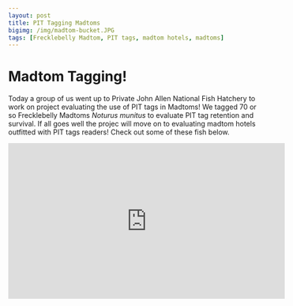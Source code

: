 ```yaml
---
layout: post
title: PIT Tagging Madtoms
bigimg: /img/madtom-bucket.JPG
tags: [Frecklebelly Madtom, PIT tags, madtom hotels, madtoms]
---
```


# Madtom Tagging!

Today a group of us went up to Private John Allen National Fish Hatchery to 
work on project evaluating the use of PIT tags in Madtoms! We tagged 70 or so 
Frecklebelly Madtoms _Noturus munitus_ to evaluate PIT tag retention and survival.
If all goes well the projec will move on to evaluating madtom hotels outfitted with
PIT tags readers! Check out some of these fish below. 

<iframe width="560" height="315" src="https://www.youtube.com/embed/zU_O8BGw7u0" frameborder="0" allow="autoplay; encrypted-media" allowfullscreen></iframe>